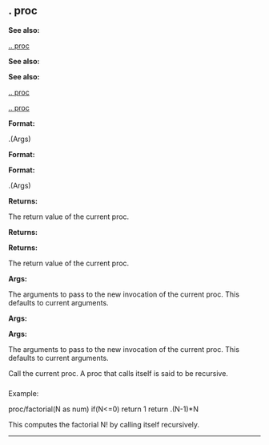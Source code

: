

 . proc
--------




**See also:** 


[.. proc](#/proc/%2e%2e) 



**See also:** 

**See also:**

[.. proc](#/proc/%2e%2e) 

[.. proc](#/proc/%2e%2e)


**Format:** 


 .(Args)
 


**Format:** 

**Format:**

 .(Args)



**Returns:** 


 The return value of the current proc.
 


**Returns:** 

**Returns:**

 The return value of the current proc.



**Args:** 


 The arguments to pass to the new invocation of the current proc. This
 defaults to current arguments.
 


**Args:** 

**Args:**

 The arguments to pass to the new invocation of the current proc. This
 defaults to current arguments.


 Call the current proc. A proc that calls itself is said to be recursive.



### 
 Example:



 proc/factorial(N as num)
 if(N<=0) return 1
 return .(N-1)\*N


 This computes the factorial N! by calling itself recursively.





---


